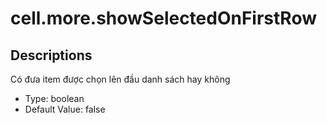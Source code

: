 # cell.more.showSelectedOnFirstRow

## Descriptions

Có đưa item được chọn lên đầu danh sách hay không

* Type: boolean
* Default Value: false
